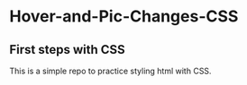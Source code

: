 # Hover-and-Pic-Changes-CSS
## First steps with CSS
This is a simple repo to practice styling html with CSS.
